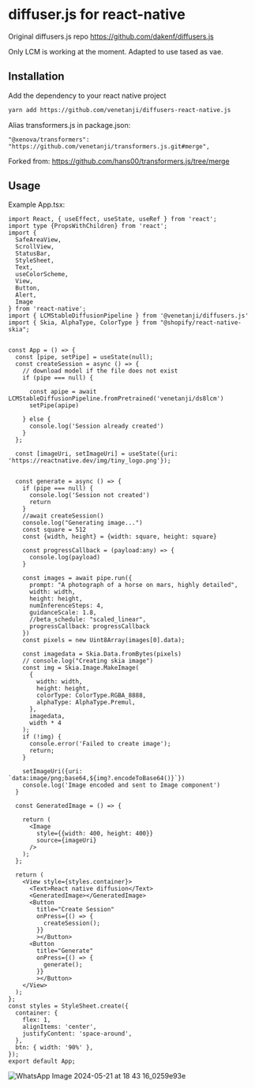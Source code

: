 # diffuser.js for react-native


Original diffusers.js repo https://github.com/dakenf/diffusers.js

Only LCM is working at the moment. Adapted to use tased as vae.

## Installation

Add the dependency to your react native project

```bash
yarn add https://github.com/venetanji/diffusers-react-native.js
```

Alias transformers.js in package.json:

```
"@xenova/transformers": "https://github.com/venetanji/transformers.js.git#merge",
```
Forked from: https://github.com/hans00/transformers.js/tree/merge

## Usage

Example App.tsx:

```
import React, { useEffect, useState, useRef } from 'react';
import type {PropsWithChildren} from 'react';
import {
  SafeAreaView,
  ScrollView,
  StatusBar,
  StyleSheet,
  Text,
  useColorScheme,
  View,
  Button,
  Alert,
  Image
} from 'react-native';
import { LCMStableDiffusionPipeline } from '@venetanji/diffusers.js'
import { Skia, AlphaType, ColorType } from "@shopify/react-native-skia";


const App = () => {
  const [pipe, setPipe] = useState(null);
  const createSession = async () => {
    // download model if the file does not exist
    if (pipe === null) {

      const apipe = await LCMStableDiffusionPipeline.fromPretrained('venetanji/ds8lcm')
      setPipe(apipe)

    } else {
      console.log('Session already created')
    }
  };

  const [imageUri, setImageUri] = useState({uri: 'https://reactnative.dev/img/tiny_logo.png'});


  const generate = async () => {
    if (pipe === null) {
      console.log('Session not created')
      return
    }
    //await createSession()
    console.log("Generating image...")
    const square = 512
    const {width, height} = {width: square, height: square}

    const progressCallback = (payload:any) => {
      console.log(payload)
    }

    const images = await pipe.run({
      prompt: "A photograph of a horse on mars, highly detailed",
      width: width,
      height: height,
      numInferenceSteps: 4,
      guidanceScale: 1.8,
      //beta_schedule: "scaled_linear",
      progressCallback: progressCallback
    })
    const pixels = new Uint8Array(images[0].data);

    const imagedata = Skia.Data.fromBytes(pixels)
    // console.log("Creating skia image")
    const img = Skia.Image.MakeImage(
      {
        width: width,
        height: height,
        colorType: ColorType.RGBA_8888,
        alphaType: AlphaType.Premul,
      },
      imagedata,
      width * 4
    );
    if (!img) {
      console.error('Failed to create image');
      return;
    }

    setImageUri({uri: `data:image/png;base64,${img?.encodeToBase64()}`})
    console.log('Image encoded and sent to Image component')
  }

  const GeneratedImage = () => {

    return (
      <Image
        style={{width: 400, height: 400}}
        source={imageUri}
      />
    );
  };

  return (
    <View style={styles.container}>
      <Text>React native diffusion</Text>
      <GeneratedImage></GeneratedImage>
      <Button
        title="Create Session"
        onPress={() => {
          createSession();
        }}
        ></Button>
      <Button
        title="Generate"
        onPress={() => {
          generate();
        }}
        ></Button>
    </View>
  );
};
const styles = StyleSheet.create({
  container: {
    flex: 1,
    alignItems: 'center',
    justifyContent: 'space-around',
  },
  btn: { width: '90%' },
});
export default App;
```



![WhatsApp Image 2024-05-21 at 18 43 16_0259e93e](https://github.com/venetanji/diffusers-react-native.js/assets/36767/33f65848-f22a-495c-83b6-ae1de2f39fa1)




